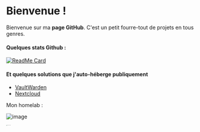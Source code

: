# Bienvenue !

Bienvenue sur ma **page GitHub**.
C'est un petit fourre-tout de projets en tous genres.

#### Quelques stats Github :

[![ReadMe Card](https://github-readme-stats.vercel.app/api?username=Michelbaie&count_private=true&show_icons=true)]()

#### Et quelques solutions que j'auto-héberge publiquement

* [VaultWarden](https://passpartout.creepercreep.fr)
* [Nextcloud](https://nextcloud.creepercreep.fr)

Mon homelab :

![image](https://user-images.githubusercontent.com/39345534/133445374-bc3564d8-29b8-4c03-a5b3-a87350e68e6c.png)

<img src="https://user-images.githubusercontent.com/39345534/122968671-1409c980-d38c-11eb-81a7-b4f11248e5c6.png" alt="DSC03449-min" style="zoom:10%;" />
